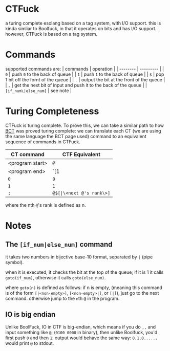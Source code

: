 # CTFuck
a turing complete esolang based on a tag system, with I/O support.
this is kinda simliar to Boolfuck, in that it operates on bits and has I/O support.
however, CTFuck is based on a tag system.

# Commands

supported commands are:
| commands | operation |
| -------- | --------- |
| `0` | push `0` to the back of queue |
| `1` | push `1` to the back of queue |
| `$` | pop 1 bit off the fornt of the queue |
| `.` | output the bit at the front of the queue |
| `,` | get the next bit of input and push it to the back of the queue |
| `[if_num\|else_num]` | see note |

# Turing Completeness
CTFuck is turing complete. To prove this, we can take a similar path to how [BCT](https://esolangs.org/wiki/Bitwise_Cyclic_Tag) was proved turing complete: we can translate each CT (we are using the same language the BCT page used) command to an equivalent sequence of commands in CTFuck.

| CT command | CTF Equivalent |
| ---------- | --------------- |
| \<program start\> | `@` |
| \<program end\> | `[1|1]` |
| `0` | `0` |
| `1` | `1` |
| `;` | `@$[\|\<next @'s rank\>]` |

where the nth `@`'s rank is defined as n.

# Notes
## The `[if_num|else_num]` command
it takes two numbers in bijective base-10 format, separated by `|` (pipe symbol).

when it is executed, it checks the bit at the top of the queue;
if it is 1 it calls `goto(if_num)`, otherwise it calls `goto(else_num)`.

where `goto(n)` is defined as follows:
    if n is empty, (meaning this command is of the form `[|<non-empty>]`, `[<non-empty>|]`, or `[|]`), just go to the next command.
    otherwise jump to the `n`th `@` in the program.

## IO is big endian
Unlike BoolFuck, IO in CTF is big-endian, which means if you do `,,` and input something like `@`, (`0100 0000` in binary), then unlike Boolfuck, you'd first push `0` and then `1`. output would behave the same way: `0.1.0......` would print `@` to stdout.
